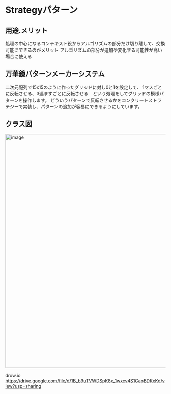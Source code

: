 # Strategyパターン
## 用途.メリット
処理の中心になるコンテキスト役からアルゴリズムの部分だけ切り離して、交換可能にできるのがメリット
アルゴリズムの部分が追加や変化する可能性が高い場合に使える

## 万華鏡パターンメーカーシステム
二次元配列で15x15のように作ったグリッドに対し0と1を設定して、
1マスごとに反転させる、3連ますごとに反転させる　という処理をしてグリッドの模様パターンを操作します。
どういうパターンで反転させるかをコンクリートストラテジーで実装し、パターンの追加が容易にできるようにしています。

## クラス図

<img width="734" alt="image" src="https://github.com/user-attachments/assets/16b4ee83-e1be-4ac4-979e-e697dac90bc0" />

drow.io
https://drive.google.com/file/d/1B_b9uTVWDSpK8x_1wxcv4S1CapBDKxKd/view?usp=sharing
